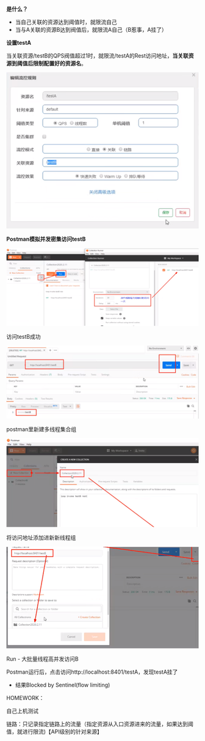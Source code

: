 **是什么？**

- 当自己关联的资源达到阈值时，就限流自己
- 当与A关联的资源B达到阀值后，就限流A自己（B惹事，A挂了）

**设置testA**

当关联资源/testB的QPS阀值超过1时，就限流/testA的Rest访问地址，**当关联资源到阈值后限制配置好的资源名**。

![img](Sentinel流控之关联.assets/12cd41ae91ba50fe3b5525bab7bc3805.png)

**Postman模拟并发密集访问testB**

![img](Sentinel流控之关联.assets/531e3c582fd2be3aa543ecca5b88c26e.png)

访问testB成功

![img](Sentinel流控之关联.assets/f0bdbe602b9c7185b10a2255772b3304.png)

postman里新建多线程集合组

![img](Sentinel流控之关联.assets/e66c6aef5cb47beecd7c232f6eac6686.png)

将访问地址添加进新新线程组

![img](Sentinel流控之关联.assets/d476cfa823eee6589955e4762a11dfcf.png)

Run - 大批量线程高并发访问B

Postman运行后，点击访问http://localhost:8401/testA，发现testA挂了

* 结果Blocked by Sentinel(flow limiting)

HOMEWORK：

自己上机测试

链路：只记录指定链路上的流量（指定资源从入口资源进来的流量，如果达到阈值，就进行限流)【API级别的针对来源】


